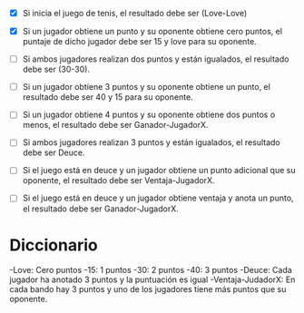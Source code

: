 ﻿- [x] Si inicia el juego de tenis, el resultado debe ser (Love-Love)
- [x] Si un jugador obtiene un punto y su oponente obtiene cero puntos, el puntaje de dicho jugador debe ser 15 y love para su oponente.
- [ ] Si ambos jugadores realizan dos puntos y están igualados, el resultado debe ser (30-30).
- [ ] Si un jugador obtiene 3 puntos y su oponente obtiene un punto, el resultado debe ser 40 y 15 para su oponente.
- [ ] Si un jugador obtiene 4 puntos y su oponente obtiene dos puntos o menos, el resultado debe ser Ganador-JugadorX.
- [ ] Si ambos jugadores realizan 3 puntos y están igualados, el resultado debe ser Deuce.
- [ ] Si el juego está en deuce y un jugador obtiene un punto adicional que su oponente, el resultado debe ser Ventaja-JugadorX.
- [ ] Si el juego está en deuce y un jugador obtiene ventaja y anota un punto, el resultado debe ser Ganador-JugadorX.


# Diccionario 
-Love: Cero puntos
-15: 1 puntos
-30: 2 puntos
-40: 3 puntos
-Deuce: Cada jugador ha anotado 3 puntos y la puntuación es igual
-Ventaja-JudadorX: En cada bando hay 3 puntos y uno de los jugadores tiene más puntos que su oponente.